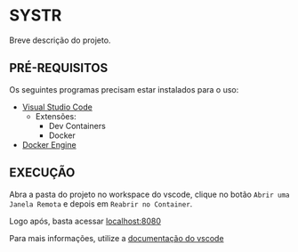 # SYSTR

Breve descrição do projeto.

## PRÉ-REQUISITOS

Os seguintes programas precisam estar instalados para o uso:

- [Visual Studio Code](https://code.visualstudio.com/)
    - Extensões:
        - Dev Containers
        - Docker
- [Docker Engine](https://docs.docker.com/engine/install/)

## EXECUÇÃO

Abra a pasta do projeto no workspace do vscode, clique no botão `Abrir uma Janela Remota` e depois em `Reabrir no Container`.

Logo após, basta acessar <localhost:8080>

Para mais informações, utilize a [documentação do vscode](https://code.visualstudio.com/docs/devcontainers/tutorial)